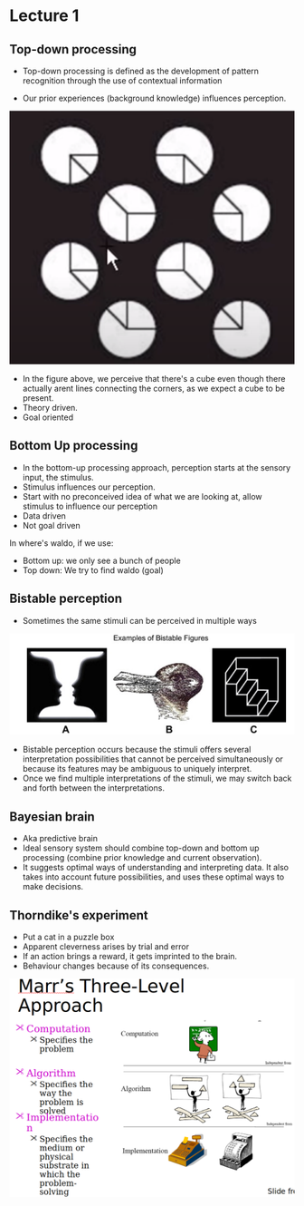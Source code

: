 # Lecture 1

## Top-down processing

- Top-down processing is defined as the development of pattern recognition through the use of contextual information

- Our prior experiences (background knowledge) influences perception.

![image-20220824151950236](./images/image-20220824151950236.png)

- In the figure above, we perceive that there's a cube even though there actually arent lines connecting the corners, as we expect a cube to be present.
- Theory driven.
- Goal oriented



## Bottom Up processing

- In the bottom-up processing approach, perception starts at the sensory input, the stimulus. 
- Stimulus influences our perception.
- Start with no preconceived idea of what we are looking at, allow stimulus to influence our perception
- Data driven
- Not goal driven



In where's waldo, if we use:

- Bottom up: we only see a bunch of people
- Top down: We try to find waldo (goal)



## Bistable perception

- Sometimes the same stimuli can be perceived in multiple ways

![image-20220824152628318](./images/image-20220824152628318.png)

- Bistable perception occurs because the stimuli offers several interpretation possibilities that cannot be perceived simultaneously or because its features may be ambiguous to uniquely interpret.
- Once we find multiple interpretations of the stimuli, we may switch back and forth between the interpretations.



## Bayesian brain

- Aka predictive brain
- Ideal sensory system should combine top-down and bottom up processing (combine prior knowledge and current observation).
- It suggests optimal ways of understanding and interpreting data. It also takes into account future possibilities, and uses these optimal ways to make decisions. 

## Thorndike's experiment

- Put a cat in a puzzle box
- Apparent cleverness arises by trial and error
- If an action brings a reward, it gets imprinted to the brain.
- Behaviour changes because of its consequences.



![image-20221123114654748](./images/image-20221123114654748.png)